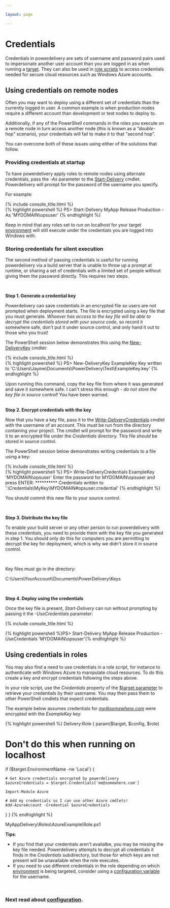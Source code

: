```yaml
---

layout: page

---
```


# Credentials

Credentials in powerdelivery are sets of username and password pairs used to impersonate another user account than you are logged in as when running a [target](targets.html). They can also be used in [role scripts](roles.html) to access credentials needed for secure cloud resources such as Windows Azure accounts.

## Using credentials on remote nodes

Often you may want to deploy using a different set of credentials than the currently logged in user. A common example is when production nodes require a different account than development or test nodes to deploy to. 

Additionally, if any of the PowerShell commands in the roles you execute on a remote node in turn access another node (this is known as a *"double-hop"* scenario), your credentials will fail to make it to that "second hop".

You can overcome both of these issues using either of the solutions that follow.

### Providing credentials at startup

To have powerdelivery apply roles to remote nodes using alternate credentials, pass the *-As* parameter to the [Start-Delivery](reference.html#start_delivery_cmdlet) cmdlet. Powerdelivery will prompt for the password of the username you specify. 

<p>
For example:
</p>

<div class="row">
	<div class="col-sm-8">
		{% include console_title.html %}
		<div class="console">
{% highlight powershell %}
PS> Start-Delivery MyApp Release Production -As 'MYDOMAIN\opsuser'
{% endhighlight %}
		</div>
	</div>
</div>

Keep in mind that any roles set to run on localhost for your target [environment](environments.html) will still execute under the credentials you are logged into Windows with.

### Storing credentials for silent execution

The second method of passing credentials is useful for running powerdelivery via a build server that is unable to throw up a prompt at runtime, or sharing a set of credentials with a limited set of people without giving them the password directly. This requires two steps.

<br />

<b>Step 1. Generate a credential key</b>

Powerdelivery can save credentials in an encrypted file so users are not prompted when deployment starts. The file is encrypted using a key file that you must generate. *Whoever has access to the key file will be able to decrypt the credentials stored with your source code*, so record it somewhere safe, don't put it under source control, and only hand it out to those who you trust!

The PowerShell session below demonstrates this using the [New-DeliveryKey](reference.html#new_deliverykey_cmdlet) cmdlet:

<div class="row">
	<div class="col-sm-8">
		{% include console_title.html %}
		<div class="console">
{% highlight powershell %}
PS> New-DeliveryKey ExampleKey
Key written to 'C:\Users\Jayme\Documents\PowerDelivery\Test\ExampleKey.key'
{% endhighlight %}
		</div>
	</div>
</div>

Upon running this command, copy the key file from where it was generated and save it somewhere safe. I can't stress this enough - *do not store the key file in source control*! You have been warned.

<br />
<b>Step 2. Encrypt credentials with the key</b>

Now that you have a key file, pass it to the [Write-DeliveryCredentials](reference.html#write_delivery_credentials_cmdlet) cmdlet with the username of an account. This must be run from the directory containing your project. The cmdlet will prompt for the password and write it to an encrypted file under the *Credentials* directory. This file *should* be stored in source control.

The PowerShell session below demonstrates writing credentials to a file using a key:

<div class="row">
	<div class="col-sm-12">
		{% include console_title.html %}
		<div class="console">{% highlight powershell %}
PS> Write-DeliveryCredentials ExampleKey 'MYDOMAIN\opsuser'
Enter the password for MYDOMAIN\opsuser and press ENTER:
**********
Credentials written to '.\Credentials\MyKey\MYDOMAIN#opsuser.credential'
{% endhighlight %}
		</div>
	</div>
</div>

You should commit this new file to your source control. 

<br />

<b>Step 3. Distribute the key file</b>

To enable your build server or any other person to run powerdelivery with these credentials, you need to provide them with the key file you generated in step 1. You should only do this for computers you are permitting to decrypt the key for deployment, which is why we didn't store it in source control.

<br />

Key files must go in the directory:

C:\Users\YourAccount\Documents\PowerDelivery\Keys

<br />

<b>Step 4. Deploy using the credentials</b>

Once the key file is present, *Start-Delivery* can run without prompting by passing it the *-UseCredentials* parameter:

{% include console_title.html %}
<div class="console">
  {% highlight powershell %}PS> Start-Delivery MyApp Release Production -UseCredentials 'MYDOMAIN\opsuser'{% endhighlight %}
</div>

## Using credentials in roles

You may also find a need to use credentials in a role script, for instance to authenticate with Windows Azure to manipulate cloud resources. To do this create a key and encrypt credentials following the steps above.

In your role script, use the *Credentials* property of the [$target parameter](reference.html#target_parameter) to retrieve your credentials by their username. You may then pass them to other PowerShell cmdlets that expect credentials. 

The example below assumes credentials for *me@somewhere.com* were encrypted with the *ExampleKey* key:

{% highlight powershell %}
Delivery:Role {
  param($target, $config, $role)

  # Don't do this when running on localhost
  if ($target.EnvironmentName -ne 'Local') {

    # Get Azure credentials encrypted by powerdelivery
    $azureCredentials = $target.Credentials['me@somewhere.com']

    Import-Module Azure

    # Add my credentials so I can use other Azure cmdlets!
    Add-AzureAccount -Credential $azureCredentials
  }
}
{% endhighlight %}
<div class="filename">MyAppDelivery\Roles\AzureExample\Role.ps1</div>

**Tips**:

* If you find that your credentials aren't availalbe, you may be missing the key file needed. Powerdelivery attempts to decrypt all credentials it finds in the *Credentials* subdirectory, but those for which keys are not present will be unavailable when the role executes.
* If you need to use different credentials in the role depending on which [environment](environments.html) is being targeted, consider using a [configuration variable](configuration.html) for the username.

<br />

### Next read about [configuration](configuration.html).
